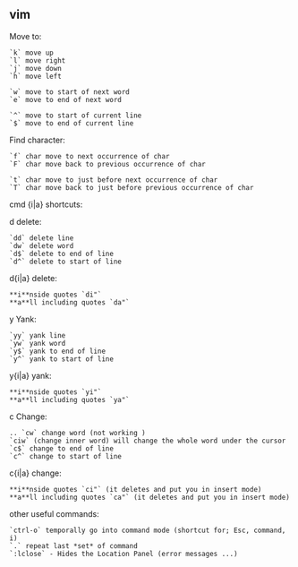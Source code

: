## vim

Move to:
    
    `k` move up  
    `l` move right  
    `j` move down  
    `h` move left  
        
    `w` move to start of next word  
    `e` move to end of next word  

    `^` move to start of current line  
    `$` move to end of current line  
    
Find character:

    `f` char move to next occurrence of char  
    `F` char move back to previous occurrence of char  

    `t` char move to just before next occurrence of char  
    `T` char move back to just before previous occurrence of char  

cmd {i|a} shortcuts:

d delete:
    
    `dd` delete line  
    `dw` delete word  
    `d$` delete to end of line  
    `d^` delete to start of line  

d{i|a} delete:

    **i**nside quotes `di"`
    **a**ll including quotes `da"`

y Yank:

    `yy` yank line
    `yw` yank word
    `y$` yank to end of line
    `y^` yank to start of line

y{i|a} yank:

    **i**nside quotes `yi"`
    **a**ll including quotes `ya"`

c Change:

    .. `cw` change word (not working )
    `ciw` (change inner word) will change the whole word under the cursor
    `c$` change to end of line
    `c^` change to start of line

c{i|a} change:

    **i**nside quotes `ci"` (it deletes and put you in insert mode)
    **a**ll including quotes `ca"` (it deletes and put you in insert mode)

other useful commands:

    `ctrl-o` temporally go into command mode (shortcut for; Esc, command, i)
    `.` repeat last *set* of command
    `:lclose` - Hides the Location Panel (error messages ...)

